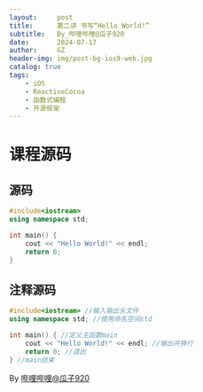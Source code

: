 ```yaml
---
layout:     post
title:      第二讲 书写“Hello World!”
subtitle:   By_哔哩哔哩@瓜子920
date:       2024-07-17
author:     GZ
header-img: img/post-bg-ios9-web.jpg
catalog: true
tags:
    - iOS
    - ReactiveCocoa
    - 函数式编程
    - 开源框架
---
```

# 课程源码
## 源码
```cc
#include<iostream>
using namespace std;

int main() {
	cout << "Hello World!" << endl;
	return 0;
}
```
## 注释源码 
```cc
#include<iostream> //输入输出头文件
using namespace std; //使用命名空间std

int main() { //定义主函数main
	cout << "Hello World!" << endl; //输出并换行
	return 0; //退出
} //main结束
```
By [哔哩哔哩@瓜子920](https://space.bilibili.com/3493091220654843)
